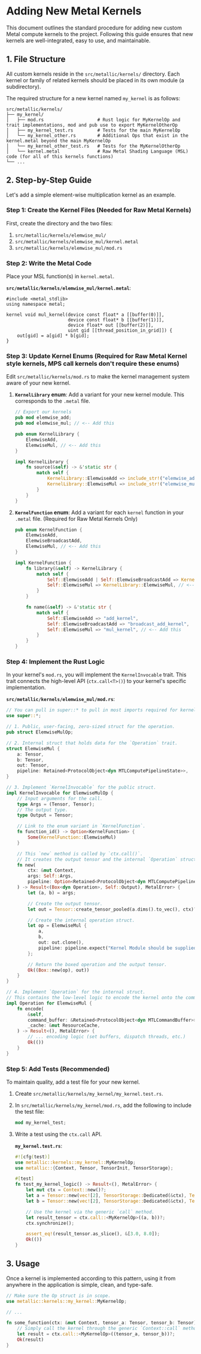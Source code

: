 # Adding New Metal Kernels

This document outlines the standard procedure for adding new custom Metal compute kernels to the project. Following this guide ensures that new kernels are well-integrated, easy to use, and maintainable.

## 1. File Structure

All custom kernels reside in the `src/metallic/kernels/` directory. Each kernel or family of related kernels should be placed in its own module (a subdirectory).

The required structure for a new kernel named `my_kernel` is as follows:

```
src/metallic/kernels/
├── my_kernel/
│   ├── mod.rs                    # Rust logic for MyKernelOp and trait implementations, mod and pub use to export MyKernelOtherOp
│   ├── my_kernel_test.rs         # Tests for the main MyKernelOp
│   └── my_kernel_other.rs        # Additional Ops that exist in the kernel.metal beyond the main MyKernelOp
│   └── my_kernel_other_test.rs   # Tests for the MyKernelOtherOp
│   └── kernel.metal              # Raw Metal Shading Language (MSL) code (for all of this kernels functions)
└── ...
```

## 2. Step-by-Step Guide

Let's add a simple element-wise multiplication kernel as an example.

### Step 1: Create the Kernel Files (Needed for Raw Metal Kernels)

First, create the directory and the two files:

1.  `src/metallic/kernels/elemwise_mul/`
2.  `src/metallic/kernels/elemwise_mul/kernel.metal`
3.  `src/metallic/kernels/elemwise_mul/mod.rs`

### Step 2: Write the Metal Code

Place your MSL function(s) in `kernel.metal`.

**`src/metallic/kernels/elemwise_mul/kernel.metal`**:
```metal
#include <metal_stdlib>
using namespace metal;

kernel void mul_kernel(device const float* a [[buffer(0)]],
                       device const float* b [[buffer(1)]],
                       device float* out [[buffer(2)]],
                       uint gid [[thread_position_in_grid]]) {
    out[gid] = a[gid] * b[gid];
}
```

### Step 3: Update Kernel Enums (Required for Raw Metal Kernel style kernels, MPS call kernels don't require these enums)

Edit `src/metallic/kernels/mod.rs` to make the kernel management system aware of your new kernel.

1.  **`KernelLibrary` enum**: Add a variant for your new kernel module. This corresponds to the `.metal` file.

    ```rust
    // Export our kernels
    pub mod elemwise_add;
    pub mod elemwise_mul; // <-- Add this

    pub enum KernelLibrary {
        ElemwiseAdd,
        ElemwiseMul, // <-- Add this
    }

    impl KernelLibrary {
        fn source(&self) -> &'static str {
            match self {
                KernelLibrary::ElemwiseAdd => include_str!("elemwise_add/kernel.metal"),
                KernelLibrary::ElemwiseMul => include_str!("elemwise_mul/kernel.metal"), // <-- Add this
            }
        }
    }
    ```

2.  **`KernelFunction` enum**: Add a variant for each `kernel` function in your `.metal` file. (Required for Raw Metal Kernels Only)

    ```rust
    pub enum KernelFunction {
        ElemwiseAdd,
        ElemwiseBroadcastAdd,
        ElemwiseMul, // <-- Add this
    }

    impl KernelFunction {
        fn library(&self) -> KernelLibrary {
            match self {
                Self::ElemwiseAdd | Self::ElemwiseBroadcastAdd => KernelLibrary::ElemwiseAdd,
                Self::ElemwiseMul => KernelLibrary::ElemwiseMul, // <-- Add this
            }
        }

        fn name(&self) -> &'static str {
            match self {
                Self::ElemwiseAdd => "add_kernel",
                Self::ElemwiseBroadcastAdd => "broadcast_add_kernel",
                Self::ElemwiseMul => "mul_kernel", // <-- Add this
            }
        }
    }
    ```

### Step 4: Implement the Rust Logic

In your kernel's `mod.rs`, you will implement the `KernelInvocable` trait. This trait connects the high-level API (`ctx.call<T>()`) to your kernel's specific implementation.

**`src/metallic/kernels/elemwise_mul/mod.rs`**:

```rust
// You can pull in super::* to pull in most imports required for kernel creation to keep kernel rust files small.
use super::*;

// 1. Public, user-facing, zero-sized struct for the operation.
pub struct ElemwiseMulOp;

// 2. Internal struct that holds data for the `Operation` trait.
struct ElemwiseMul {
    a: Tensor,
    b: Tensor,
    out: Tensor,
    pipeline: Retained<ProtocolObject<dyn MTLComputePipelineState>>,
}

// 3. Implement `KernelInvocable` for the public struct.
impl KernelInvocable for ElemwiseMulOp {
    // Input arguments for the call.
    type Args = (Tensor, Tensor);
    // The output type.
    type Output = Tensor;

    // Link to the enum variant in `KernelFunction`.
    fn function_id() -> Option<KernelFunction> {
        Some(KernelFunction::ElemwiseMul)
    }

    // This `new` method is called by `ctx.call()`.
    // It creates the output tensor and the internal `Operation` struct.
    fn new(
        ctx: &mut Context,
        args: Self::Args,
        pipeline: Option<Retained<ProtocolObject<dyn MTLComputePipelineState>>>,
    ) -> Result<(Box<dyn Operation>, Self::Output), MetalError> {
        let (a, b) = args;

        // Create the output tensor.
        let out = Tensor::create_tensor_pooled(a.dims().to_vec(), ctx)?;

        // Create the internal operation struct.
        let op = ElemwiseMul {
            a,
            b,
            out: out.clone(),
            pipeline: pipeline.expect("Kernel Module should be supplied from our kernel library"),
        };

        // Return the boxed operation and the output tensor.
        Ok((Box::new(op), out))
    }
}

// 4. Implement `Operation` for the internal struct.
// This contains the low-level logic to encode the kernel onto the command buffer.
impl Operation for ElemwiseMul {
    fn encode(
        &self,
        command_buffer: &Retained<ProtocolObject<dyn MTLCommandBuffer>>,
        _cache: &mut ResourceCache,
    ) -> Result<(), MetalError> {
        // ... encoding logic (set buffers, dispatch threads, etc.)
        Ok(())
    }
}
```

### Step 5: Add Tests (Recommended)

To maintain quality, add a test file for your new kernel.

1.  Create `src/metallic/kernels/my_kernel/my_kernel.test.rs`.
2.  In `src/metallic/kernels/my_kernel/mod.rs`, add the following to include the test file:
    ```rust
    mod my_kernel_test;
    ```
3.  Write a test using the `ctx.call` API.

    **`my_kernel.test.rs`**:
    ```rust
    #![cfg(test)]
    use metallic::kernels::my_kernel::MyKernelOp;
    use metallic::{Context, Tensor, TensorInit, TensorStorage};

    #[test]
    fn test_my_kernel_logic() -> Result<(), MetalError> {
        let mut ctx = Context::new()?;
        let a = Tensor::new(vec![2], TensorStorage::Dedicated(&ctx), TensorInit::CopyFrom(&[1., 2.]))?;
        let b = Tensor::new(vec![2], TensorStorage::Dedicated(&ctx), TensorInit::CopyFrom(&[3., 4.]))?;

        // Use the kernel via the generic `call` method.
        let result_tensor = ctx.call::<MyKernelOp>((a, b))?;
        ctx.synchronize();

        assert_eq!(result_tensor.as_slice(), &[3.0, 8.0]);
        Ok(())
    }
    ```

## 3. Usage

Once a kernel is implemented according to this pattern, using it from anywhere in the application is simple, clean, and type-safe.

```rust
// Make sure the Op struct is in scope.
use metallic::kernels::my_kernel::MyKernelOp;

// ...

fn some_function(ctx: &mut Context, tensor_a: Tensor, tensor_b: Tensor) -> Result<Tensor, MetalError> {
    // Simply call the kernel through the generic `Context::call` method.
    let result = ctx.call::<MyKernelOp>((tensor_a, tensor_b))?;
    Ok(result)
}
```
